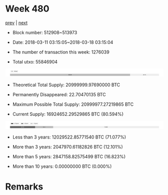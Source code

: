 # Week 480

[prev](week0479.md) | [next](week0481.md)

- Block number: 512908~513973

- Date: 2018-03-11 03:15:05~2018-03-18 03:15:04

- The number of transaction this week: 1276039

- Total utxo: 55846904

![](../images/mined_week0480.png)

- Theoretical Total Supply: 20999999.97690000 BTC

- Permanently Disappeared: 22.70470135 BTC

- Maximum Possible Total Supply: 20999977.27219865 BTC

- Current Supply: 16924652.29529865 BTC (80.594%)

![](../images/year_week0480.png)


- Less than 3 years: 12029522.85771540 BTC (71.077%)

- More than 3 years: 2047970.61182826 BTC (12.101%)

- More than 5 years: 2847158.82575499 BTC (16.823%)

- More than 10 years: 0.00000000 BTC (0.000%)

# Remarks


